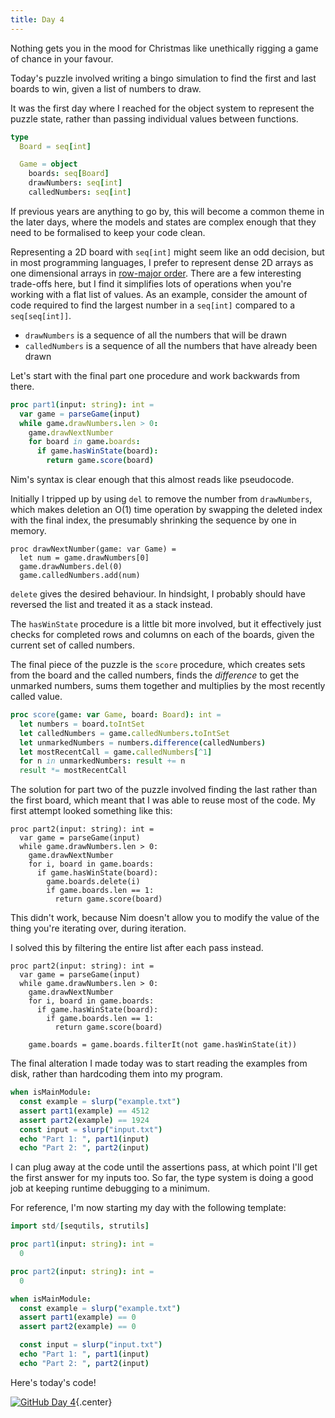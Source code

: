 ```yaml
---
title: Day 4
---
```


Nothing gets you in the mood for Christmas like unethically rigging a game of chance in your favour.

Today's puzzle involved writing a bingo simulation to find the first and last boards to win, given a list of numbers to draw.

It was the first day where I reached for the object system to represent the puzzle state, rather than passing individual values between functions.

```nim
type
  Board = seq[int]

  Game = object
    boards: seq[Board]
    drawNumbers: seq[int]
    calledNumbers: seq[int]
```

If previous years are anything to go by, this will become a common theme in the later days, where the models and states are complex enough that they need to be formalised to keep your code clean.

Representing a 2D board with `seq[int]` might seem like an odd decision, but in most programming languages, I prefer to represent dense 2D arrays as one dimensional arrays in [row-major order](https://en.wikipedia.org/wiki/Row-_and_column-major_order). There are a few interesting trade-offs here, but I find it simplifies lots of operations when you're working with a flat list of values. As an example, consider the amount of code required to find the largest number in a `seq[int]` compared to a `seq[seq[int]]`.

- `drawNumbers` is a sequence of all the numbers that will be drawn
- `calledNumbers` is a sequence of all the numbers that have already been drawn

Let's start with the final part one procedure and work backwards from there.

```nim
proc part1(input: string): int =
  var game = parseGame(input)
  while game.drawNumbers.len > 0:
    game.drawNextNumber
    for board in game.boards:
      if game.hasWinState(board):
        return game.score(board)
```

Nim's syntax is clear enough that this almost reads like pseudocode.

Initially I tripped up by using `del` to remove the number from `drawNumbers`, which makes deletion an O(1) time operation by swapping the deleted index with the final index, the presumably shrinking the sequence by one in memory.

```nim/2
proc drawNextNumber(game: var Game) =
  let num = game.drawNumbers[0]
  game.drawNumbers.del(0)
  game.calledNumbers.add(num)
```

`delete` gives the desired behaviour. In hindsight, I probably should have reversed the list and treated it as a stack instead.

The `hasWinState` procedure is a little bit more involved, but it effectively just checks for completed rows and columns on each of the boards, given the current set of called numbers.

The final piece of the puzzle is the `score` procedure, which creates sets from the board and the called numbers, finds the _difference_ to get the unmarked numbers, sums them together and multiplies by the most recently called value.

```nim
proc score(game: var Game, board: Board): int =
  let numbers = board.toIntSet
  let calledNumbers = game.calledNumbers.toIntSet
  let unmarkedNumbers = numbers.difference(calledNumbers)
  let mostRecentCall = game.calledNumbers[^1]
  for n in unmarkedNumbers: result += n
  result *= mostRecentCall
```

The solution for part two of the puzzle involved finding the last rather than the first board, which meant that I was able to reuse most of the code. My first attempt looked something like this:

```nim/6
proc part2(input: string): int =
  var game = parseGame(input)
  while game.drawNumbers.len > 0:
    game.drawNextNumber
    for i, board in game.boards:
      if game.hasWinState(board):
        game.boards.delete(i)
        if game.boards.len == 1:
          return game.score(board)
```

This didn't work, because Nim doesn't allow you to modify the value of the thing you're iterating over, during iteration.

I solved this by filtering the entire list after each pass instead.

```nim/9
proc part2(input: string): int =
  var game = parseGame(input)
  while game.drawNumbers.len > 0:
    game.drawNextNumber
    for i, board in game.boards:
      if game.hasWinState(board):
        if game.boards.len == 1:
          return game.score(board)

    game.boards = game.boards.filterIt(not game.hasWinState(it))
```

The final alteration I made today was to start reading the examples from disk, rather than hardcoding them into my program.

```nim
when isMainModule:
  const example = slurp("example.txt")
  assert part1(example) == 4512
  assert part2(example) == 1924
  const input = slurp("input.txt")
  echo "Part 1: ", part1(input)
  echo "Part 2: ", part2(input)
```

I can plug away at the code until the assertions pass, at which point I'll get the first answer for my inputs too. So far, the type system is doing a good job at keeping runtime debugging to a minimum.

For reference, I'm now starting my day with the following template:

```nim
import std/[sequtils, strutils]

proc part1(input: string): int =
  0

proc part2(input: string): int =
  0

when isMainModule:
  const example = slurp("example.txt")
  assert part1(example) == 0
  assert part2(example) == 0

  const input = slurp("input.txt")
  echo "Part 1: ", part1(input)
  echo "Part 2: ", part2(input)
```

Here's today's code!

[![GitHub](/icons/github.svg) Day 4](https://github.com/danprince/advent-of-code/blob/master/2021/day-04/main.nim){.center}
